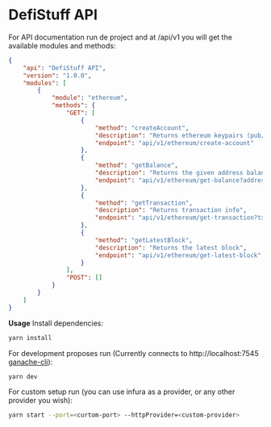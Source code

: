 # DefiStuff API

For API documentation run de project and at /api/v1 you will get the available modules and methods:

```json
{
    "api": "DefiStuff API",
    "version": "1.0.0",
    "modules": [
        {
            "module": "ethereum",
            "methods": {
                "GET": [
                    {
                        "method": "createAccount",
                        "description": "Returns ethereum keypairs (pub/priv keys)",
                        "endpoint": "api/v1/ethereum/create-account"
                    },
                    {
                        "method": "getBalance",
                        "description": "Returns the given address balance",
                        "endpoint": "api/v1/ethereum/get-balance?address=0x00000000000000000000000000000000000"
                    },
                    {
                        "method": "getTransaction",
                        "description": "Returns transaction info",
                        "endpoint": "api/v1/ethereum/get-transaction?tx=0x000000000000000000000000000000000000000"
                    },
                    {
                        "method": "getLatestBlock",
                        "description": "Returns the latest block",
                        "endpoint": "api/v1/ethereum/get-latest-block"
                    }
                ],
                "POST": []
            }
        }
    ]
}
```

**Usage**
Install dependencies:
```bash
yarn install
```

For development proposes run (Currently connects to http://localhost:7545 [ganache-cli](https://www.trufflesuite.com/ganache)):

```bash
yarn dev
```

For custom setup run (you can use infura as a provider, or any other provider you wish):

```bash
yarn start --port=<curtom-port> --httpProvider=<custom-provider>
```
